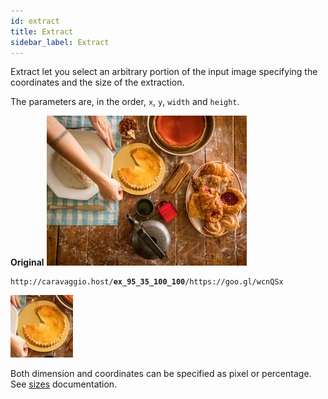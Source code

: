 ```yaml
---
id: extract
title: Extract
sidebar_label: Extract
---
```


Extract let you select an arbitrary portion of the input image specifying the coordinates and the size of the extraction.

The parameters are, in the order, `x`, `y`, `width` and `height`.

**Original**
![A kitchen, somebody prepares a cake](assets/example/cakes_original.jpeg)

<pre><code class="hljs css html" data-preview data-previewimage="https://ramiel.gitlab.io/caravaggio/docs/assets/example/cakes_original.jpeg">http://caravaggio.host/<strong>ex_95_35_100_100</strong>/https://goo.gl/wcnQSx</code></pre>

![Same kitchen, only the cake is shown](assets/example/cakes_extracted.jpeg)

Both dimension and coordinates can be specified as pixel or percentage. See [sizes](resize.html#sizes) documentation.
